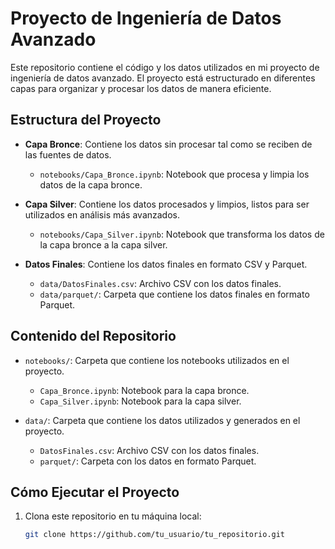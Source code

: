 # Proyecto de Ingeniería de Datos Avanzado

Este repositorio contiene el código y los datos utilizados en mi proyecto de ingeniería de datos avanzado. El proyecto está estructurado en diferentes capas para organizar y procesar los datos de manera eficiente.

## Estructura del Proyecto

- **Capa Bronce**: Contiene los datos sin procesar tal como se reciben de las fuentes de datos.
  - `notebooks/Capa_Bronce.ipynb`: Notebook que procesa y limpia los datos de la capa bronce.

- **Capa Silver**: Contiene los datos procesados y limpios, listos para ser utilizados en análisis más avanzados.
  - `notebooks/Capa_Silver.ipynb`: Notebook que transforma los datos de la capa bronce a la capa silver.

- **Datos Finales**: Contiene los datos finales en formato CSV y Parquet.
  - `data/DatosFinales.csv`: Archivo CSV con los datos finales.
  - `data/parquet/`: Carpeta que contiene los datos finales en formato Parquet.

## Contenido del Repositorio

- `notebooks/`: Carpeta que contiene los notebooks utilizados en el proyecto.
  - `Capa_Bronce.ipynb`: Notebook para la capa bronce.
  - `Capa_Silver.ipynb`: Notebook para la capa silver.

- `data/`: Carpeta que contiene los datos utilizados y generados en el proyecto.
  - `DatosFinales.csv`: Archivo CSV con los datos finales.
  - `parquet/`: Carpeta con los datos en formato Parquet.

## Cómo Ejecutar el Proyecto

1. Clona este repositorio en tu máquina local:
   ```sh
   git clone https://github.com/tu_usuario/tu_repositorio.git
